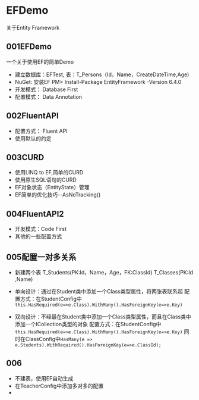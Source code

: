 # EFDemo
关于Entity Framework

## 001EFDemo
一个关于使用EF的简单Demo
* 建立数据库：EFTest,
        表：T_Persons（Id，Name，CreateDateTime,Age)
* NuGet: 安装EF
        PM> Install-Package EntityFramework -Version 6.4.0
* 开发模式： Database First
* 配置模式： Data Annotation

## 002FluentAPI
* 配置方式： Fluent API
* 使用默认的约定

## 003CURD
* 使用LINQ to EF,简单的CURD
* 使用原生SQL语句的CURD
* EF对象状态（EntityState）管理
* EF简单的优化技巧--AsNoTracking()


## 004FluentAPI2
* 开发模式：Code First
* 其他的一些配置方式

## 005配置一对多关系
* 新建两个表
T_Students(PK:Id，Name，Age，FK:ClassId)
T_Classes(PK:Id ,Name)

* 单向设计：通过在Student类中添加一个Class类型属性，将两张表联系起
  配置方式：在StudentConfig中`this.HasRequired(e=>e.Class).WithMany().HasForeignKey(e=>e.Key)`

* 双向设计：不经最在Student类中添加一个Class类型属性，而且在Class类中添加一个ICollection<Student>类型的对象
配置方式：在StudentConfig中`this.HasRequired(e=>e.Class).WithMany().HasForeignKey(e=>e.Key)`
同时在ClassConfig中`HasMany(e => e.Students).WithRequired().HasForeignKey(e=>e.ClassId);`

## 006
* 不建表，使用EF自动生成
* 在TeacherConfig中添加多对多的配置
*
